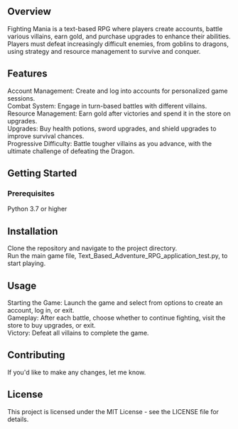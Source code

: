 ## Overview
Fighting Mania is a text-based RPG where players create accounts, battle various villains, earn gold, and purchase upgrades to enhance their abilities. Players must defeat increasingly difficult enemies, from goblins to dragons, using strategy and resource management to survive and conquer.
## Features
Account Management: Create and log into accounts for personalized game sessions.  
Combat System: Engage in turn-based battles with different villains.  
Resource Management: Earn gold after victories and spend it in the store on upgrades.  
Upgrades: Buy health potions, sword upgrades, and shield upgrades to improve survival chances.  
Progressive Difficulty: Battle tougher villains as you advance, with the ultimate challenge of defeating the Dragon.  
## Getting Started

### Prerequisites
Python 3.7 or higher
## Installation
Clone the repository and navigate to the project directory.  
Run the main game file, Text_Based_Adventure_RPG_application_test.py, to start playing.
## Usage
Starting the Game: Launch the game and select from options to create an account, log in, or exit.  
Gameplay: After each battle, choose whether to continue fighting, visit the store to buy upgrades, or exit.  
Victory: Defeat all villains to complete the game.
## Contributing
If you'd like to make any changes, let me know.
## License
This project is licensed under the MIT License - see the LICENSE file for details.
